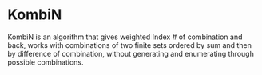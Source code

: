 # KombiN
 KombiN is an algorithm that gives weighted Index # of combination and back, works with combinations of two finite sets ordered by sum and then by difference of combination, without generating and enumerating through possible combinations.
